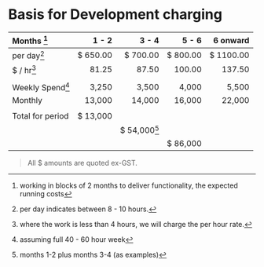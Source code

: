 # Basis for Development charging 


Months [^1] | 1 - 2 | 3 - 4 | 5 - 6 | 6 onward 
:---------|----------:|---------:|----------:|-------:
 per day[^2] | $ 650.00 | $ 700.00| $ 800.00 | $ 1100.00
 $ / hr[^3] |   81.25 |  87.50|  100.00 |  137.50
 | |   |  |  | |
 Weekly Spend[^4] | 3,250 | 3,500| 4,000 | 5,500
 Monthly | 13,000 | 14,000| 16,000 | 22,000
 | |   |  |  | |
 |Total for period |$ 13,000 |  |   | 
 | |  |$ 54,000[^5]|  | |
 | |   |  |$ 86,000 | 



 > All $ amounts are quoted ex-GST.
 
 [^1]: working in blocks of 2 months to deliver functionality, the expected running costs
 [^2]: per day indicates between 8 - 10 hours.
 [^3]: where the work is less than 4 hours, we will charge the per hour rate.
 [^4]: assuming full 40 - 60 hour week
 [^5]: months 1-2 plus months 3-4 (as examples)